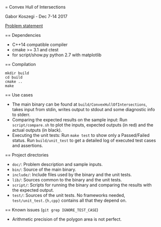 = Convex Hull of Intersections

  Gabor Koszegi  -  Dec 7-14 2017

  [Problem statement](doc/problem_statement.pdf)

== Dependencies
  - C++14 compatible compiler
  - cmake >= 3.1 and ctest
  - for script/show.py python 2.7 with matplotlib

== Compilation
```
mkdir build
cd build
cmake ..
make
```

== Use cases
  - The main binary can be found at `build/ConvexHullOfIntersections`, takes input from stdin, writes output to stdout
    and some diagnostic info to stderr.
  - Comparing the expected results on the sample input:
    Run `script/compare.sh` to plot the inputs, expected outputs (in red) and the actual outputs (in black).
  - Executing the unit tests:
    Run `make test` to show only a Passed/Failed status.
    Run `build/unit_test` to get a detailed log of executed test cases and assertions.

== Project directories
  - `doc/`: Problem description and sample inputs.
  - `bin/`: Source of the main binary.
  - `include/`: Include files used by the binary and the unit tests.
  - `lib/`: Sources common to the binary and the unit tests.
  - `script/`: Scripts for running the binary and comparing the results with the expected output.
  - `test/`: Sources of the unit tests. No frameworks needed, `test/unit_test.{h,cpp}` contains all that they depend on.

== Known issues (`git grep IGNORE_TEST_CASE`)
  - Arithmetic precision of the polygon area is not perfect.
